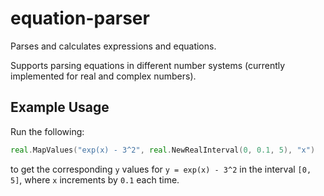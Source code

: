 # equation-parser
Parses and calculates expressions and equations.

Supports parsing equations in different number systems (currently implemented for real and complex numbers).

## Example Usage
Run the following:
```go
real.MapValues("exp(x) - 3^2", real.NewRealInterval(0, 0.1, 5), "x")
```
to get the corresponding `y` values for `y = exp(x) - 3^2` in the interval `[0, 5]`, where `x` increments by `0.1` each time.
